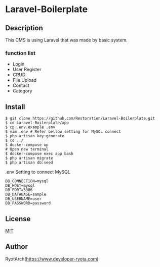 # Laravel-Boilerplate

## Description  
This CMS is using Laravel that was made by basic system.

### function list  
- Login
- User Register
- CRUD
- File Upload
- Contact
- Category

## Install  
```
$ git clone https://github.com/Restoration/Laravel-Boilerplate.git
$ cd Laravel-Boilerplate/app
$ cp .env.example .env
$ vim .env # Refer bellow setting for MySQL connect
$ php artisan key:generate
$ cd ../
$ docker-compose up
# Open new terminal
$ docker-compose exec app bash 
$ php artisan migrate
$ php artisan db:seed
```

.env Setting to connect MySQL
```
DB_CONNECTION=mysql
DB_HOST=mysql
DB_PORT=3306
DB_DATABASE=sample
DB_USERNAME=user
DB_PASSWORD=password
```

## License  
[MIT](https://github.com/Restoration/Laravel-Boilerplate/blob/master/LICENSE)

## Author  
RyotArch(https://www.developer-ryota.com)  
